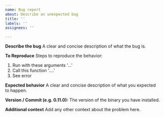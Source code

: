 ```yaml
---
name: Bug report
about: Describe an unexpected bug
title: ''
labels: ''
assignees: ''

---
```


**Describe the bug**
A clear and concise description of what the bug is.

**To Reproduce**
Steps to reproduce the behavior:
1. Run with these arguments '...'
2. Call this function '....'
3. See error

**Expected behavior**
A clear and concise description of what you expected to happen.

**Version / Commit (e.g. 0.11.0):**
The version of the binary you have installed.

**Additional context**
Add any other context about the problem here.
